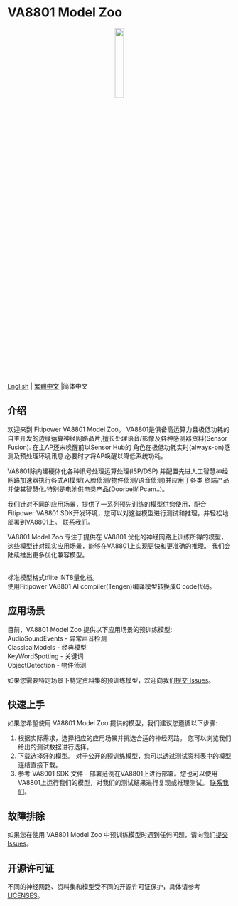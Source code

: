 # VA8801 Model Zoo

<div align="center">
  <a href="https://www.fitipower.com/" target="_blank"><img width="20%" src="https://www.fitipower.com/files/images/index/img02.webp"></a>
</div>

[English](README.md) | [繁體中文](README_zh_TW.md) |简体中文

## 介绍

欢迎来到 Fitipower VA8801 Model Zoo。
VA8801是俱备高运算力且极低功耗的自主开发的边缘运算神经网路晶片,擅长处理语音/影像及各种感测器资料(Sensor Fusion). 在主AP还未唤醒前以Sensor Hub的 角色在极低功耗实时(always-on)感测及预处理环境讯息.必要时才将AP唤醒以降低系统功耗。

VA8801除内建硬体化各种讯号处理运算处理(ISP/DSP) 并配置先进人工智慧神经网路加速器执行各式AI模型(人脸侦测/物件侦测/语音侦测)并应用于各类 终端产品并使其智慧化.特别是电池供电类产品(Doorbell/IPcam..)。 

我们针对不同的应用场景，提供了一系列预先训练的模型供您使用，配合Fitipower VA8801 SDK开发环境，您可以对这些模型进行测试和推理，并轻松地部署到VA8801上。 [联系我们](mailto:support.ai@fitipower.com?subject=SDK)。

VA8801 Model Zoo 专注于提供在 VA8801 优化的神经网路上训练所得的模型，这些模型针对现实应用场景，能够在VA8801上实现更快和更准确的推理。 我们会陆续推出更多优化兼容模型。

<br>标准模型格式tflite INT8量化档。
<br>使用Fitipower VA8801 AI compiler(Tengen)编译模型转换成C code代码。

## 应用场景
目前，VA8801 Model Zoo 提供以下应用场景的预训练模型:
<br>AudioSoundEvents - 异常声音检测
<br>ClassicalModels - 经典模型
<br>KeyWordSpotting - 关键词
<br>ObjectDetection - 物件侦测                                                    

如果您需要特定场景下特定资料集的预训练模型，欢迎向我们[提交 Issues](mailto:support.ai@fitipower.com?subject=ISSUE)。

## 快速上手

如果您希望使用 VA8801 Model Zoo 提供的模型，我们建议您遵循以下步骤:

1. 根据实际需求，选择相应的应用场景并挑选合适的神经网路。  您可以浏览我们给出的测试数据进行选择。
2. 下载选择好的模型。  对于公开的预训练模型，您可以透过测试资料表中的模型连结直接下载。
3. 参考 VA8001 SDK 文件 - 部署范例在VA8801上进行部署。您也可以使用 VA8801上运行我们的模型，对我们的测试结果进行复现或推理测试。 [联系我们](mailto:support.ai@fitipower.com?subject=SDKDEV&body=Please%20share%20SDK%20to%20us.)。

## 故障排除

如果您在使用 VA8801 Model Zoo 中预训练模型时遇到任何问题，请向我们[提交 Issues](mailto:support.ai@fitipower.com?subject=ISSUE)。

## 开源许可证

不同的神经网路、资料集和模型受不同的开源许可证保护，具体请参考 [LICENSES](LICENSES)。